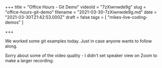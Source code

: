 +++
title = "Office Hours - Git Demo"
videoId = "7zXiwnwde9g"
slug = "office-hours-git-demo"
filename = "2021-03-30-7zXiwnwde9g.md"
date = "2021-03-30T21:42:53.000Z"
draft = false
tags = [ "mikes-live-coding-demos" ]

+++

We worked some git examples today.  Just in case anyone wants to follow along.

Sorry about some of the video quality - I didn't set speaker view on Zoom to make a larger recording.
